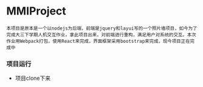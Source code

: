 # MMIProject

 `本项目是原本是一个以nodejs为后端，前端是jquery和layui写的一个照片墙项目，如今为了完成大三下学期人机交互作业，拿此项目出来，对前端进行重构，满足用户对系统的交互。本次作业用Webpack打包，使用React来完成，界面框架采用bootstrap来完成，现今项目正在完成中`



### 项目运行

- 项目clone下来





